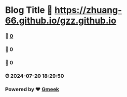 # Blog Title :link: https://zhuang-66.github.io/gzz.github.io 
### :page_facing_up: [0](https://zhuang-66.github.io/gzz.github.io/tag.html) 
### :speech_balloon: 0 
### :hibiscus: 0 
### :alarm_clock: 2024-07-20 18:29:50 
### Powered by :heart: [Gmeek](https://github.com/Meekdai/Gmeek)
